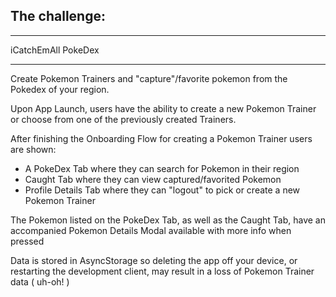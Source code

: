 ## The challenge:

------------------------

iCatchEmAll PokeDex

-----------------------


Create Pokemon Trainers and "capture"/favorite pokemon from the Pokedex of your region.

Upon App Launch, users have the ability to create a new Pokemon Trainer or choose from one of the previously created Trainers.

After finishing the Onboarding Flow for creating a Pokemon Trainer users are shown:
- A PokeDex Tab where they can search for Pokemon in their region
- Caught Tab where they can view captured/favorited Pokemon
- Profile Details Tab where they can "logout" to pick or create a new Pokemon Trainer

The Pokemon listed on the PokeDex Tab, as well as the Caught Tab, have an accompanied Pokemon Details Modal available with more info when pressed

Data is stored in AsyncStorage so deleting the app off your device, or restarting the development client, may result in a loss of Pokemon Trainer data ( uh-oh! )